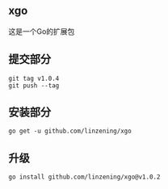 ## xgo

这是一个Go的扩展包

## 提交部分

```
git tag v1.0.4
git push --tag
```

## 安装部分

```
go get -u github.com/linzening/xgo
```

## 升级

```
go install github.com/linzening/xgo@v1.0.2
```